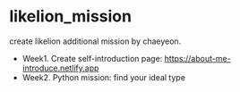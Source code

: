 # likelion_mission
create likelion additional mission by chaeyeon.

- Week1. Create self-introduction page: https://about-me-introduce.netlify.app
- Week2. Python mission: find your ideal type
